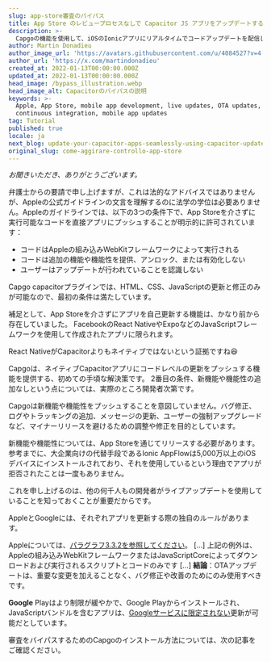 ```yaml
---
slug: app-store審査のバイパス
title: App Store のレビュープロセスなしで Capacitor JS アプリをアップデートする方法
description: >-
  Capgoの機能を使用して、iOSのIonicアプリにリアルタイムでコードアップデートを配信し、かつAppleのガイドラインに完全に準拠するにはどうすればよいですか？
author: Martin Donadieu
author_image_url: 'https://avatars.githubusercontent.com/u/4084527?v=4'
author_url: 'https://x.com/martindonadieu'
created_at: 2022-01-13T00:00:00.000Z
updated_at: 2022-01-13T00:00:00.000Z
head_image: /bypass_illustration.webp
head_image_alt: Capacitorのバイパスの説明
keywords: >-
  Apple, App Store, mobile app development, live updates, OTA updates,
  continuous integration, mobile app updates
tag: Tutorial
published: true
locale: ja
next_blog: update-your-capacitor-apps-seamlessly-using-capacitor-updater
original_slug: come-aggirare-controllo-app-store
---
```

_お聞きいただき、ありがとうございます。_

弁護士からの要請で申し上げますが、これは法的なアドバイスではありませんが、Appleの公式ガイドラインの文言を理解するのに法学の学位は必要ありません。Appleのガイドラインでは、以下の3つの条件下で、App Storeを介さずに実行可能なコードを直接アプリにプッシュすることが明示的に許可されています：

* コードはAppleの組み込みWebKitフレームワークによって実行される
* コードは追加の機能や機能性を提供、アンロック、または有効化しない
* ユーザーはアップデートが行われていることを認識しない

Capgo capacitorプラグインでは、HTML、CSS、JavaScriptの更新と修正のみが可能なので、最初の条件は満たしています。

補足として、App Storeを介さずにアプリを自己更新する機能は、かなり前から存在していました。
FacebookのReact NativeやExpoなどのJavaScriptフレームワークを使用して作成されたアプリに限られます。

React NativeがCapacitorよりもネイティブではないという証拠ですね😆

Capgoは、ネイティブCapacitorアプリにコードレベルの更新をプッシュする機能を提供する、初めての手頃な解決策です。
2番目の条件、新機能や機能性の追加なしという点については、実際のところ開発者次第です。

Capgoは新機能や機能性をプッシュすることを意図していません。バグ修正、ログやトラッキングの追加、メッセージの更新、ユーザーの強制アップグレードなど、マイナーリリースを避けるための調整や修正を目的としています。

新機能や機能性については、App Storeを通じてリリースする必要があります。参考までに、大企業向けの代替手段であるIonic AppFlowは5,000万以上のiOSデバイスにインストールされており、それを使用しているという理由でアプリが拒否されたことは一度もありません。

これを申し上げるのは、他の何千人もの開発者がライブアップデートを使用していることを知っておくことが重要だからです。

AppleとGoogleには、それぞれアプリを更新する際の独自のルールがあります。

Appleについては、[パラグラフ3.3.2を参照してください](https://developer.apple.com/programs/information/Apple_Developer_Program_Information_8_12_15.pdf/)。
\[…\] 上記の例外は、Appleの組み込みWebKitフレームワークまたはJavaScriptCoreによってダウンロードおよび実行されるスクリプトとコードのみです \[…\] __結論__：OTAアップデートは、重要な変更を加えることなく、バグ修正や改善のためにのみ使用すべきです。

__Google__ Playはより制限が緩やかで、Google Playからインストールされ、JavaScriptバンドルを含むアプリは、[Googleサービスに限定されない](https://support.google.com/googleplay/android-developer/answer/9888379/?hl=en)更新が可能だとしています。

審査をバイパスするためのCapgoのインストール方法については、次の記事をご確認ください。
